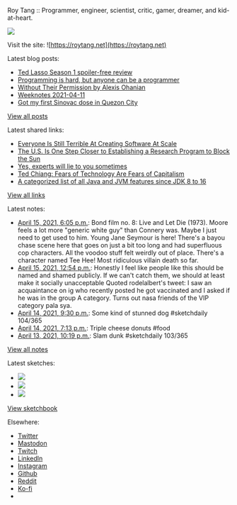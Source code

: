 Roy Tang :: Programmer, engineer, scientist, critic, gamer, dreamer, and kid-at-heart.

![](https://roytang.net/static/img/profile.jpg)

Visit the site: ![https://roytang.net](https://roytang.net)

Latest blog posts:

- [Ted Lasso Season 1 spoiler-free review](https://roytang.net/2021/04/ted-lasso-s1/)
- [Programming is hard, but anyone can be a programmer](https://roytang.net/2021/04/programming-is-hard/)
- [Without Their Permission by Alexis Ohanian](https://roytang.net/2021/04/without-their-permission/)
- [Weeknotes 2021-04-11](https://roytang.net/2021/04/weeknotes-2021-04-11/)
- [Got my first Sinovac dose in Quezon City](https://roytang.net/2021/04/first-sinovac-dose/)

[View all posts](https://roytang.net/blog)

Latest shared links:

- [Everyone Is Still Terrible At Creating Software At Scale](https://roytang.net/2021/04/everyone-is-still-terrible-at-creating-software-at-scale/)
- [The U.S. Is One Step Closer to Establishing a Research Program to Block the Sun](https://roytang.net/2021/04/the-us-is-one-step-closer-to-establishing-a-research-program-to-block-the-sun/)
- [Yes, experts will lie to you sometimes](https://roytang.net/2021/04/yes-experts-will-lie-to-you-sometimes/)
- [Ted Chiang: Fears of Technology Are Fears of Capitalism](https://roytang.net/2021/04/ted-chiang-fears-of-technology-are-fears-of-capitalism/)
- [A categorized list of all Java and JVM features since JDK 8 to 16](https://roytang.net/2021/04/a-categorized-list-of-all-java-and-jvm-features-since-jdk-8-to-16/)

[View all links](https://roytang.net/links)

Latest notes:

- [April 15, 2021, 6:05 p.m.](https://roytang.net/2021/04/ced0a77eea2857ad31bd014fac3ded9a/): Bond film no. 8: Live and Let Die (1973). Moore feels a lot more &quot;generic white guy&quot; than Connery was. Maybe I just need to get used to him. Young Jane Seymour is here! There&#x27;s a bayou chase scene here that goes on just a bit too long and had superfluous cop characters. All the voodoo stuff felt weirdly out of place. There&#x27;s a character named Tee Hee! Most ridiculous villain death so far.
- [April 15, 2021, 12:54 p.m.](https://roytang.net/2021/04/1382557908513161222/): Honestly I feel like people like this should be named and shamed publicly. If we can&#x27;t catch them, we should at least make it socially unacceptable Quoted rodelalbert&#x27;s tweet: I saw an acquaintance on ig who recently posted he got vaccinated and I asked if he was in the group A category. Turns out nasa friends of the VIP category pala sya.
- [April 14, 2021, 9:30 p.m.](https://roytang.net/2021/04/1382325293155635203/): Some kind of stunned dog #sketchdaily 104/365
- [April 14, 2021, 7:13 p.m.](https://roytang.net/2021/04/1382290950483976200/): Triple cheese donuts #food
- [April 13, 2021, 10:19 p.m.](https://roytang.net/2021/04/1381975366261039115/): Slam dunk #sketchdaily 103/365

[View all notes](https://roytang.net/notes)

Latest sketches:


- ![](https://roytang.net/media/cache/b7/70/b770261c8dc95548c257095007185c86.jpg)
- ![](https://roytang.net/media/cache/d1/0e/d10e841c76624c1087a4cd7d481bc58e.jpg)
- ![](https://roytang.net/media/cache/49/08/4908965f1b468d46afbf2d45f78f2f66.jpg)

[View sketchbook](https://roytang.net/albums/sketchbook)


Elsewhere:

- [Twitter](https://twitter.com/roytang)
- [Mastodon](https://mastodon.technology/@roytang)
- [Twitch](https://twitch.tv/twitchyroy)
- [LinkedIn](https://www.linkedin.com/in/roytang)
- [Instagram](https://instagram.com/roytang0400)
- [Github](https://github.com/roytang)
- [Reddit](https://reddit.com/u/hungryroy)
- [Ko-fi](https://ko-fi.com/roytang)
- [](mailto:hello@roytang.net)